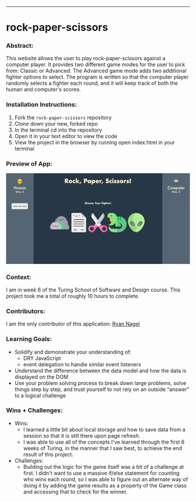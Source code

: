 ______________________________________________________  
# rock-paper-scissors

### Abstract:
[//]: <> (Briefly describe what you built and its features. What problem is the app solving? How does this application solve that problem?)
This website allows the user to play rock-paper-scissors against a computer player. It provides two different game modes for the user to pick from: Classic or Advanced. The Advanced game mode adds two additional fighter options to select. The program is written so that the computer player randomly selects a fighter each round, and it will keep track of both the human and computer's scores.

### Installation Instructions:
[//]: <> (What steps does a person have to take to get your app cloned down and running?)
1. Fork the `rock-paper-scissors` repository
2. Clone down your new, forked repo
3. In the terminal cd into the repository
4. Open it in your text editor to view the code
5. View the project in the browser by running open index.html in your terminal

### Preview of App:
[//]: <> (Provide ONE gif or screenshot of your application - choose the "coolest" piece of functionality to show off.)
![](/images/Snapshot.png)

### Context:
[//]: <> (Give some context for the project here. How long did you have to work on it? How far into the Turing program are you?)
I am in week 6 of the Turing School of Software and Design course. This project took me a total of roughly 10 hours to complete.

### Contributors:
[//]: <> (Who worked on this application? Link to their GitHubs.)
I am the only contributor of this application: <a href="https://github.com/Nagel29">Ryan Nagel</a>

### Learning Goals:
[//]: <> (What were the learning goals of this project? What tech did you work with?)
* Solidify and demonstrate your understanding of:
  * DRY JavaScript
  * event delegation to handle similar event listeners
* Understand the difference between the data model and how the data is displayed on the DOM
* Use your problem solving process to break down large problems, solve things step by step, and trust yourself to not rely on an outside “answer” to a logical challenge


### Wins + Challenges:
[//]: <> (What are 2-3 wins you have from this project? What were some challenges you faced - and how did you get over them?)
* Wins:
  - I learned a little bit about local storage and how to save data from a session so that it is still there upon page refresh.
  - I was able to use all of the concepts I've learned through the first 6 weeks of Turing, in the manner that I saw best, to achieve the end result of this project.
* Challenges:
  - Building out the logic for the game itself was a bit of a challenge at first. I didn't want to use a massive if/else statement for counting who wins each round, so I was able to figure out an alternate way of doing it by adding the game results as a property of the Game class and accessing that to check for the winner.
